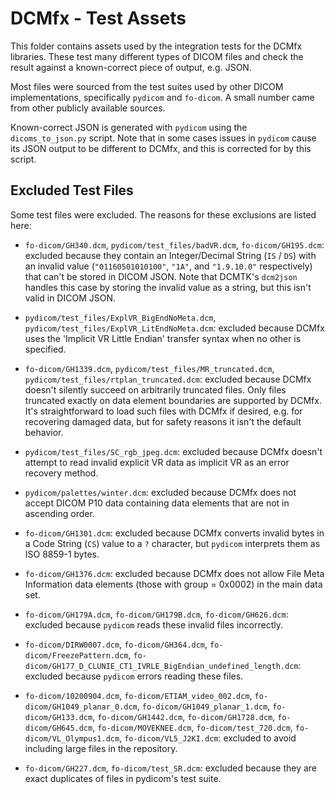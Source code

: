 # DCMfx - Test Assets

This folder contains assets used by the integration tests for the DCMfx
libraries. These test many different types of DICOM files and check the result
against a known-correct piece of output, e.g. JSON.

Most files were sourced from the test suites used by other DICOM
implementations, specifically `pydicom` and `fo-dicom`. A small number came from
other publicly available sources.

Known-correct JSON is generated with `pydicom` using the `dicoms_to_json.py`
script. Note that in some cases issues in `pydicom` cause its JSON output to be
different to DCMfx, and this is corrected for by this script.

## Excluded Test Files

Some test files were excluded. The reasons for these exclusions are listed here:

- `fo-dicom/GH340.dcm`, `pydicom/test_files/badVR.dcm`, `fo-dicom/GH195.dcm`:
  excluded because they contain an Integer/Decimal String (`IS` / `DS`) with an
  invalid value (`"01160501010100"`, `"1A"`, and `"1.9.10.0"` respectively) that
  can't be stored in DICOM JSON. Note that DCMTK's `dcm2json` handles this case
  by storing the invalid value as a string, but this isn't valid in DICOM JSON.

- `pydicom/test_files/ExplVR_BigEndNoMeta.dcm`,
  `pydicom/test_files/ExplVR_LitEndNoMeta.dcm`: excluded because DCMfx uses the
  'Implicit VR Little Endian' transfer syntax when no other is specified.

- `fo-dicom/GH1339.dcm`, `pydicom/test_files/MR_truncated.dcm`,
  `pydicom/test_files/rtplan_truncated.dcm`: excluded because DCMfx doesn't
  silently succeed on arbitrarily truncated files. Only files truncated exactly
  on data element boundaries are supported by DCMfx. It's straightforward to
  load such files with DCMfx if desired, e.g. for recovering damaged data, but
  for safety reasons it isn't the default behavior.

- `pydicom/test_files/SC_rgb_jpeg.dcm`: excluded because DCMfx doesn't attempt
  to read invalid explicit VR data as implicit VR as an error recovery method.

- `pydicom/palettes/winter.dcm`: excluded because DCMfx does not accept DICOM
  P10 data containing data elements that are not in ascending order.

- `fo-dicom/GH1301.dcm`: excluded because DCMfx converts invalid bytes in a Code
  String (`CS`) value to a `?` character, but `pydicom` interprets them as ISO
  8859-1 bytes.

- `fo-dicom/GH1376.dcm`: excluded because DCMfx does not allow File Meta
  Information data elements (those with group = 0x0002) in the main data set.

- `fo-dicom/GH179A.dcm`, `fo-dicom/GH179B.dcm`, `fo-dicom/GH626.dcm`: excluded
  because `pydicom` reads these invalid files incorrectly.

- `fo-dicom/DIRW0007.dcm`, `fo-dicom/GH364.dcm`, `fo-dicom/FreezePattern.dcm`,
  `fo-dicom/GH177_D_CLUNIE_CT1_IVRLE_BigEndian_undefined_length.dcm`: excluded
  because `pydicom` errors reading these files.

- `fo-dicom/10200904.dcm`, `fo-dicom/ETIAM_video_002.dcm`,
  `fo-dicom/GH1049_planar_0.dcm`, `fo-dicom/GH1049_planar_1.dcm`,
  `fo-dicom/GH133.dcm`, `fo-dicom/GH1442.dcm`, `fo-dicom/GH1728.dcm`,
  `fo-dicom/GH645.dcm`, `fo-dicom/MOVEKNEE.dcm`, `fo-dicom/test_720.dcm`,
  `fo-dicom/VL_Olympus1.dcm`, `fo-dicom/VL5_J2KI.dcm`: excluded to avoid
  including large files in the repository.

- `fo-dicom/GH227.dcm`, `fo-dicom/test_SR.dcm`: excluded because they are exact
  duplicates of files in pydicom's test suite.
